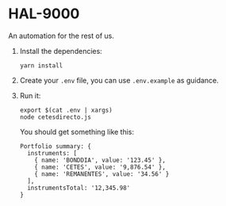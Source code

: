 # HAL-9000

An automation for the rest of us.

1. Install the dependencies:

    ```
    yarn install
    ```

1. Create your `.env` file, you can use `.env.example` as guidance.

1. Run it:

    ```
    export $(cat .env | xargs)
    node cetesdirecto.js
    ```

    You should get something like this:

    ```
    Portfolio summary: {
      instruments: [
        { name: 'BONDDIA', value: '123.45' },
        { name: 'CETES', value: '9,876.54' },
        { name: 'REMANENTES', value: '34.56' }
      ],
      instrumentsTotal: '12,345.98'
    }
    ```
